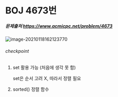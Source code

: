 # BOJ 4673번

##### 문제출처 https://www.acmicpc.net/problem/4673 

![image-20210118162123770](README.assets/image-20210118162123770.png)



###### checkpoint

1. set 활용 가능 (처음에 생각 못 함)

   set은 순서 고려 X, 따라서 정렬 필요

2. sorted() 정렬 함수